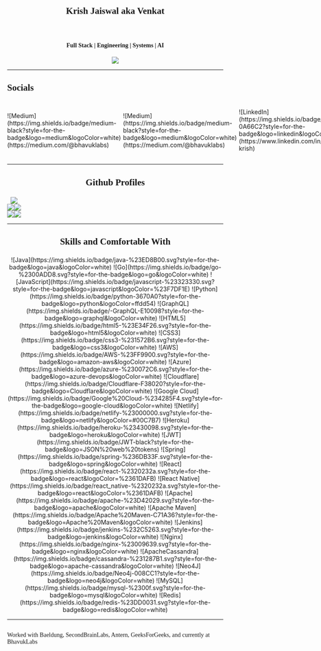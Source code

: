 <link rel="preconnect" href="https://fonts.googleapis.com">
<link rel="preconnect" href="https://fonts.gstatic.com" crossorigin>
<link href="https://fonts.googleapis.com/css2?family=Space+Grotesk:wght@300..700&display=swap" rel="stylesheet">

## <div style='text-align:center;'><p style="font-family: 'Space Grotesk'">Krish Jaiswal aka Venkat</p><br><p style="font-family: 'Space Grotesk'; font-size: 14px">Full Stack | Engineering | Systems | AI</p></div>
<div style='text-align:center;'><img src="https://emojis.slackmojis.com/emojis/images/1531849430/4246/blob-sunglasses.gif?153184944" style="max-width:4%; display: inline-block;" data-target="animated-image.originalImage"></div>

---
## <div style='text-align:left;'><p style="font-family: 'Space Grotesk'">Socials</p></div>
<div style="display: flex; justify-content: space-evenly; align-items: center; gap: 5px">
<p>![Medium](https://img.shields.io/badge/medium-black?style=for-the-badge&logo=medium&logoColor=white)(https://medium.com/@bhavuklabs)</p>

<p>![Medium](https://img.shields.io/badge/medium-black?style=for-the-badge&logo=medium&logoColor=white)(https://medium.com/@bhavuklabs)</p>

<p>![LinkedIn](https://img.shields.io/badge/linkedin-0A66C2?style=for-the-badge&logo=linkedin&logoColor=white)(https://www.linkedin.com/in/jaiswal-krish)</p>

<p>![Twitter](https://img.shields.io/badge/twitter-1DA1F2?style=for-the-badge&logo=twitter&logoColor=white)(https://x.com/@venky1701)</p>

<p>![YouTube](https://img.shields.io/badge/youtube-red?style=for-the-badge&logo=youtube&logoColor=white)(https://youtube.com/@blackbirdhub)</p>
</div>

---

## <div style='text-align:center;'><p style="font-family: 'Space Grotesk'">Github Profiles</p></div>
<div style="display: flex; justify-content: center;flex-direction:column; align-items: center; width:fit-content">
<img src="http://github-profile-summary-cards.vercel.app/api/cards/profile-details?username=venkat1701&theme=vision_friendly_dark"/>
<div>
<div style = "display:flex; justify-content: space-between; align-items: center">
<img src="http://github-profile-summary-cards.vercel.app/api/cards/repos-per-language?username=venkat1701&theme=vision_friendly_dark"/>
<img src="http://github-profile-summary-cards.vercel.app/api/cards/most-commit-language?username=venkat1701&theme=vision_friendly_dark"/>
</div>
<div  style = "display:flex; justify-content: space-between; align-items: center">
<img src="http://github-profile-summary-cards.vercel.app/api/cards/stats?username=venkat1701&theme=vision_friendly_dark"/>
<img src="http://github-profile-summary-cards.vercel.app/api/cards/productive-time?username=venkat1701&theme=vision_friendly_dark&utcOffset=8"/>
</div>
</div>
</div>

---

## <div style='text-align:center;'><p style="font-family: 'Space Grotesk'">Skills and Comfortable With</p></div>
<div style='text-align:center;'>![Java](https://img.shields.io/badge/java-%23ED8B00.svg?style=for-the-badge&logo=java&logoColor=white) ![Go](https://img.shields.io/badge/go-%2300ADD8.svg?style=for-the-badge&logo=go&logoColor=white) ![JavaScript](https://img.shields.io/badge/javascript-%23323330.svg?style=for-the-badge&logo=javascript&logoColor=%23F7DF1E) ![Python](https://img.shields.io/badge/python-3670A0?style=for-the-badge&logo=python&logoColor=ffdd54) ![GraphQL](https://img.shields.io/badge/-GraphQL-E10098?style=for-the-badge&logo=graphql&logoColor=white) ![HTML5](https://img.shields.io/badge/html5-%23E34F26.svg?style=for-the-badge&logo=html5&logoColor=white) ![CSS3](https://img.shields.io/badge/css3-%231572B6.svg?style=for-the-badge&logo=css3&logoColor=white) ![AWS](https://img.shields.io/badge/AWS-%23FF9900.svg?style=for-the-badge&logo=amazon-aws&logoColor=white) ![Azure](https://img.shields.io/badge/azure-%230072C6.svg?style=for-the-badge&logo=azure-devops&logoColor=white) ![Cloudflare](https://img.shields.io/badge/Cloudflare-F38020?style=for-the-badge&logo=Cloudflare&logoColor=white) ![Google Cloud](https://img.shields.io/badge/Google%20Cloud-%234285F4.svg?style=for-the-badge&logo=google-cloud&logoColor=white) ![Netlify](https://img.shields.io/badge/netlify-%23000000.svg?style=for-the-badge&logo=netlify&logoColor=#00C7B7) ![Heroku](https://img.shields.io/badge/heroku-%23430098.svg?style=for-the-badge&logo=heroku&logoColor=white) ![JWT](https://img.shields.io/badge/JWT-black?style=for-the-badge&logo=JSON%20web%20tokens) ![Spring](https://img.shields.io/badge/spring-%236DB33F.svg?style=for-the-badge&logo=spring&logoColor=white) ![React](https://img.shields.io/badge/react-%2320232a.svg?style=for-the-badge&logo=react&logoColor=%2361DAFB) ![React Native](https://img.shields.io/badge/react_native-%2320232a.svg?style=for-the-badge&logo=react&logoColor=%2361DAFB) ![Apache](https://img.shields.io/badge/apache-%23D42029.svg?style=for-the-badge&logo=apache&logoColor=white) ![Apache Maven](https://img.shields.io/badge/Apache%20Maven-C71A36?style=for-the-badge&logo=Apache%20Maven&logoColor=white) ![Jenkins](https://img.shields.io/badge/jenkins-%232C5263.svg?style=for-the-badge&logo=jenkins&logoColor=white) ![Nginx](https://img.shields.io/badge/nginx-%23009639.svg?style=for-the-badge&logo=nginx&logoColor=white) ![ApacheCassandra](https://img.shields.io/badge/cassandra-%231287B1.svg?style=for-the-badge&logo=apache-cassandra&logoColor=white) 	![Neo4J](https://img.shields.io/badge/Neo4j-008CC1?style=for-the-badge&logo=neo4j&logoColor=white) ![MySQL](https://img.shields.io/badge/mysql-%2300f.svg?style=for-the-badge&logo=mysql&logoColor=white) ![Redis](https://img.shields.io/badge/redis-%23DD0031.svg?style=for-the-badge&logo=redis&logoColor=white)</div>

---

<div style="font-family:'Space Grotesk'; display: flex; flex-direction: column; gap: 5px; justify-content: center'">
	<p> Worked with Baeldung, SecondBrainLabs, Antern, GeeksForGeeks, and currently at BhavukLabs</p>
</div>
